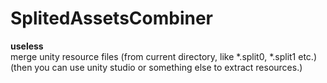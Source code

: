 # SplitedAssetsCombiner  
**useless**  
merge unity resource files (from current directory, like *.split0, *.split1 etc.)   
(then you can use unity studio or something else to extract resources.)
